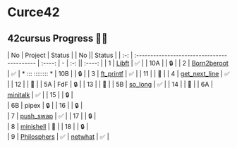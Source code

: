 # Curce42
## 42cursus Progress 💪🏻
<!--

| No  | Project                                     | Status | * ******************************* * |
| :-: | :------------------------------------------ | :----: | *                                 * |
| 1   | [Libft](../../../42-libft)                  | ✅     | *             :::      ::::::::   * |
| 10A | cub3d                                       | 🔒     | *           :+:      :+:    :+:   * |
| 20  | NetPractice                                 | 🔒     | *         +:+ +:+         +:+     * |
| 2   | [Born2beroot](../../../42-born2beroot)      | 📝     | *       +#+  +:+       +#+        * |
| 10B | miniRT                                      | 📝     | *     +#+#+#+#+#+   +#+           * |
| 21  | ft_containers                               | 🔒     | *          #+#    #+#             * |
| 3   | [ft_printf](../../../42-ft_printf)          | ✅     | *         ###   ##########+       * |
| 11  | [CPP Module 00](../../../42-cpp_module_00)  | 🔒     | *                                 * |
| 22A | ft_irc                                      | 🔒     | * ******************************* * |
| 4   | [get_next_line](../../../42-get_next_line)  | ✅     |                                     |                                   
| 12  | [CPP Module 01](../../../42-cpp_module_01). | 🔒     |                                     |
| 22B | webserv                                     | 🔒     |                                     |


-->
| No  | Project                                  | Status    |   | No  || Status | 
| :-: | :------------------------------------------ | :----: | - | :-: || :----: | 
| 1   | [Libft](../../../42-libft)                  | ✅     |   | 10A | | 🔒     | 
| 2   | [Born2beroot](../../../42-born2beroot)      | ✅     | *             :::      ::::::::   *  | 10B | | 🔒     | 
| 3   | [ft_printf](../../../42-ft_printf)          | ✅     |   | 11  | | 📝     | 
| 4   | [get_next_line](../../../42-get_next_line)  | ✅     |   | 12  | | 📝     | 
| 5A  | FdF                                         | 🔒     |   | 13  | | 📝     | 
| 5B  | [so_long](../../../42-so_long)              | ✅     |   | 14  | | 📝     | 
| 6A  | [minitalk](../../../42-minitalk)            | ✅     |   | 15  | | 🔒     |  
| 6B  | pipex                                       | 🔒     |   | 16  | | 🔒     |  
| 7   | [push_swap](../../../42-push_swap)          | ✅     |   | 17  | | 🔒     |  
| 8   | [minishell](../../../../bunyod16/minishell) | 📝     |   | 18  | | 🔒     |  
| 9   | [Philosphers](../../../42-philosophers)     | ✅     |    [netwhat](../../../42-netwhat) | ✅      |
